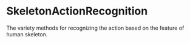 # SkeletonActionRecognition
The variety methods for recognizing the action based on the feature of human skeleton.
